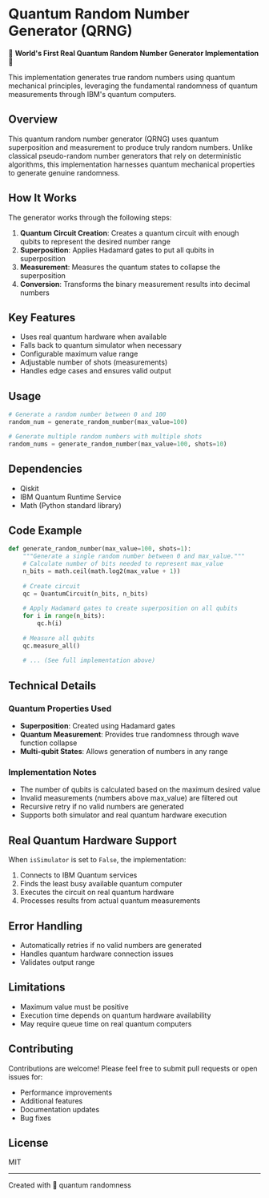 # Quantum Random Number Generator (QRNG)

🌟 **World's First Real Quantum Random Number Generator Implementation** 🌟

This implementation generates true random numbers using quantum mechanical principles, leveraging the fundamental randomness of quantum measurements through IBM's quantum computers.

## Overview

This quantum random number generator (QRNG) uses quantum superposition and measurement to produce truly random numbers. Unlike classical pseudo-random number generators that rely on deterministic algorithms, this implementation harnesses quantum mechanical properties to generate genuine randomness.

## How It Works

The generator works through the following steps:

1. **Quantum Circuit Creation**: Creates a quantum circuit with enough qubits to represent the desired number range
2. **Superposition**: Applies Hadamard gates to put all qubits in superposition
3. **Measurement**: Measures the quantum states to collapse the superposition
4. **Conversion**: Transforms the binary measurement results into decimal numbers

## Key Features

- Uses real quantum hardware when available
- Falls back to quantum simulator when necessary
- Configurable maximum value range
- Adjustable number of shots (measurements)
- Handles edge cases and ensures valid output

## Usage

```python
# Generate a random number between 0 and 100
random_num = generate_random_number(max_value=100)

# Generate multiple random numbers with multiple shots
random_nums = generate_random_number(max_value=100, shots=10)
```

## Dependencies

- Qiskit
- IBM Quantum Runtime Service
- Math (Python standard library)

## Code Example

```python
def generate_random_number(max_value=100, shots=1):
    """Generate a single random number between 0 and max_value."""
    # Calculate number of bits needed to represent max_value
    n_bits = math.ceil(math.log2(max_value + 1))
    
    # Create circuit
    qc = QuantumCircuit(n_bits, n_bits)
    
    # Apply Hadamard gates to create superposition on all qubits
    for i in range(n_bits):
        qc.h(i)
    
    # Measure all qubits
    qc.measure_all()
    
    # ... (See full implementation above)
```

## Technical Details

### Quantum Properties Used

- **Superposition**: Created using Hadamard gates
- **Quantum Measurement**: Provides true randomness through wave function collapse
- **Multi-qubit States**: Allows generation of numbers in any range

### Implementation Notes

- The number of qubits is calculated based on the maximum desired value
- Invalid measurements (numbers above max_value) are filtered out
- Recursive retry if no valid numbers are generated
- Supports both simulator and real quantum hardware execution

## Real Quantum Hardware Support

When `isSimulator` is set to `False`, the implementation:
1. Connects to IBM Quantum services
2. Finds the least busy available quantum computer
3. Executes the circuit on real quantum hardware
4. Processes results from actual quantum measurements

## Error Handling

- Automatically retries if no valid numbers are generated
- Handles quantum hardware connection issues
- Validates output range

## Limitations

- Maximum value must be positive
- Execution time depends on quantum hardware availability
- May require queue time on real quantum computers

## Contributing

Contributions are welcome! Please feel free to submit pull requests or open issues for:
- Performance improvements
- Additional features
- Documentation updates
- Bug fixes

## License

MIT


---
Created with 💫 quantum randomness
